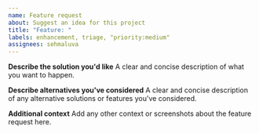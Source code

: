 ```yaml
---
name: Feature request
about: Suggest an idea for this project
title: "Feature: "
labels: enhancement, triage, "priority:medium"
assignees: sehmaluva
---
```


**Describe the solution you'd like**
A clear and concise description of what you want to happen.

**Describe alternatives you've considered**
A clear and concise description of any alternative solutions or features you've considered.

**Additional context**
Add any other context or screenshots about the feature request here.
